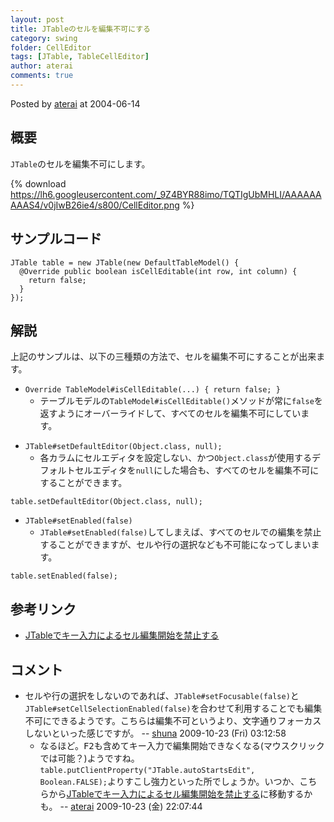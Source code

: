 ```yaml
---
layout: post
title: JTableのセルを編集不可にする
category: swing
folder: CellEditor
tags: [JTable, TableCellEditor]
author: aterai
comments: true
---
```


Posted by [aterai](http://terai.xrea.jp/aterai.html) at 2004-06-14

## 概要
`JTable`のセルを編集不可にします。

{% download https://lh6.googleusercontent.com/_9Z4BYR88imo/TQTIgUbMHLI/AAAAAAAAAS4/v0jIwB26ie4/s800/CellEditor.png %}

## サンプルコード
<pre class="prettyprint"><code>JTable table = new JTable(new DefaultTableModel() {
  @Override public boolean isCellEditable(int row, int column) {
    return false;
  }
});
</code></pre>

## 解説
上記のサンプルは、以下の三種類の方法で、セルを編集不可にすることが出来ます。

- `Override TableModel#isCellEditable(...) { return false; }`
    - テーブルモデルの`TableModel#isCellEditable()`メソッドが常に`false`を返すようにオーバーライドして、すべてのセルを編集不可にしています。

<!-- dummy comment line for breaking list -->

- `JTable#setDefaultEditor(Object.class, null);`
    - 各カラムにセルエディタを設定しない、かつ`Object.class`が使用するデフォルトセルエディタを`null`にした場合も、すべてのセルを編集不可にすることができます。

<!-- dummy comment line for breaking list -->

<pre class="prettyprint"><code>table.setDefaultEditor(Object.class, null);
</code></pre>

- `JTable#setEnabled(false)`
    - `JTable#setEnabled(false)`してしまえば、すべてのセルでの編集を禁止することができますが、セルや行の選択なども不可能になってしまいます。

<!-- dummy comment line for breaking list -->

<pre class="prettyprint"><code>table.setEnabled(false);
</code></pre>

## 参考リンク
- [JTableでキー入力によるセル編集開始を禁止する](http://terai.xrea.jp/Swing/PreventStartCellEditing.html)

<!-- dummy comment line for breaking list -->

## コメント
- セルや行の選択をしないのであれば、`JTable#setFocusable(false)`と`JTable#setCellSelectionEnabled(false)`を合わせて利用することでも編集不可にできるようです。こちらは編集不可というより、文字通りフォーカスしないといった感じですが。 -- [shuna](http://terai.xrea.jp/shuna.html) 2009-10-23 (Fri) 03:12:58
    - なるほど。<kbd>F2</kbd>も含めてキー入力で編集開始できなくなる(マウスクリックでは可能？)ようですね。`table.putClientProperty("JTable.autoStartsEdit", Boolean.FALSE);`よりすこし強力といった所でしょうか。いつか、こちらから[JTableでキー入力によるセル編集開始を禁止する](http://terai.xrea.jp/Swing/PreventStartCellEditing.html)に移動するかも。 -- [aterai](http://terai.xrea.jp/aterai.html) 2009-10-23 (金) 22:07:44

<!-- dummy comment line for breaking list -->

